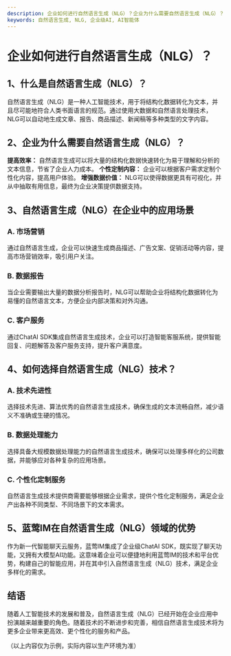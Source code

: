 ```yaml
---
description: 企业如何进行自然语言生成（NLG）？企业为什么需要自然语言生成（NLG）？自然语言生成（NLG）在企业中的应用场景包括市场营销, 数据报告, 客户服务。如何选择自然语言生成（NLG）技术？蓝莺IM在自然语言生成（NLG）领域的优势
keywords: 自然语言生成, NLG, 企业级AI, AI智能体
---
```

# 企业如何进行自然语言生成（NLG）？

## 1、什么是自然语言生成（NLG）？
自然语言生成（NLG）是一种人工智能技术，用于将结构化数据转化为文本，并且尽可能地符合人类书面语言的规范。通过使用大数据和自然语言处理技术，NLG可以自动地生成文章、报告、商品描述、新闻稿等多种类型的文字内容。

## 2、企业为什么需要自然语言生成（NLG）？
**提高效率：** 自然语言生成可以将大量的结构化数据快速转化为易于理解和分析的文本信息，节省了企业人力成本。
**个性定制内容：** 企业可以根据客户需求定制个性化内容，提高用户体验。
**增强数据价值：** NLG可以使得数据更具有可视化，并从中抽取有用信息，最终为企业决策提供数据支持。

## 3、自然语言生成（NLG）在企业中的应用场景
### A. 市场营销
通过自然语言生成，企业可以快速生成商品描述、广告文案、促销活动等内容，提高市场营销效率，吸引用户关注。

### B. 数据报告
当企业需要输出大量的数据分析报告时，NLG可以帮助企业将结构化数据转化为易懂的自然语言文本，方便企业内部决策和对外沟通。

### C. 客户服务
通过ChatAI SDK集成自然语言生成技术，企业可以打造智能客服系统，提供智能回复、问题解答及客户服务支持，提升客户满意度。

## 4、如何选择自然语言生成（NLG）技术？
### A. 技术先进性
选择技术先进、算法优秀的自然语言生成技术，确保生成的文本流畅自然，减少语义不准确或生硬的情况。

### B. 数据处理能力
选择具备大规模数据处理能力的自然语言生成技术，确保可以处理多样化的公司数据，并能够应对各种复杂的应用场景。

### C. 个性化定制服务
自然语言生成技术提供商需要能够根据企业需求，提供个性化定制服务，满足企业产出各种不同类型、不同场景下的文本需求。

## 5、蓝莺IM在自然语言生成（NLG）领域的优势
作为新一代智能聊天云服务，蓝莺IM集成了企业级ChatAI SDK，既实现了聊天功能，又拥有大模型AI功能。这意味着企业可以便捷地利用蓝莺IM的技术和平台优势，构建自己的智能应用，并在其中引入自然语言生成（NLG）技术，满足企业多样化的需求。

## 结语
随着人工智能技术的发展和普及，自然语言生成（NLG）已经开始在企业应用中扮演越来越重要的角色。随着技术的不断进步和完善，相信自然语言生成技术将为更多企业带来更高效、更个性化的服务和产品。

（以上内容仅为示例，实际内容以生产环境为准）